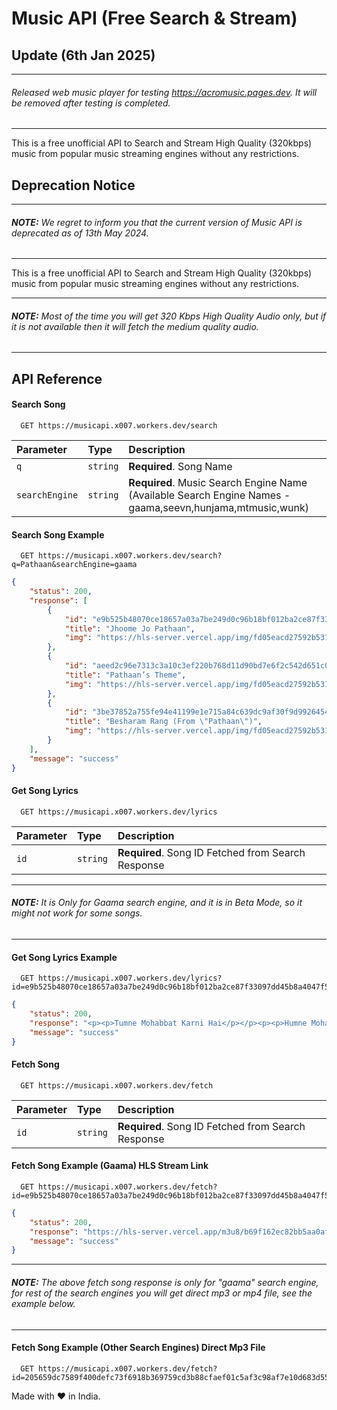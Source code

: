 
# Music API (Free Search & Stream)

## Update (6th Jan 2025)
---
###### Released web music player for testing https://acromusic.pages.dev. It will be removed after testing is completed.
 ---

This is a free unofficial API to Search and Stream High Quality (320kbps) music from popular music streaming engines without any restrictions.

## Deprecation Notice
---
###### **NOTE:** We regret to inform you that the current version of Music API is deprecated as of 13th May 2024.
 ---

This is a free unofficial API to Search and Stream High Quality (320kbps) music from popular music streaming engines without any restrictions.

---
###### **NOTE:** Most of the time you will get 320 Kbps High Quality Audio only, but if it is not available then it will fetch the medium quality audio.
 ---
## API Reference

#### Search Song

```
  GET https://musicapi.x007.workers.dev/search
```

| Parameter | Type     | Description                |
| :-------- | :------- | :------------------------- |
| `q` | `string` | **Required**. Song Name |
| `searchEngine` | `string` | **Required**. Music Search Engine Name (Available Search Engine Names - gaama,seevn,hunjama,mtmusic,wunk) |

#### Search Song Example

```
  GET https://musicapi.x007.workers.dev/search?q=Pathaan&searchEngine=gaama
```

```json
{
    "status": 200,
    "response": [
        {
            "id": "e9b525b48070ce18657a03a7be249d0c96b18bf012ba2ce87f33097dd45b8a4047f5b7c16dd94923040fbb5b4d83ee46",
            "title": "Jhoome Jo Pathaan",
            "img": "https://hls-server.vercel.app/img/fd05eacd27592b53153fc715257ddf3fe71a60eb063e4975190df148dafd38e0c5b1d1fc5e9e1a8d78a0e601e775b2780e561e59a61f94b20e0ef4e599f7da999c57233ac8921a96cba8b23d52be0344"
        },
        {
            "id": "aeed2c96e7313c3a10c3ef220b768d11d90bd7e6f2c542d651c07d2ac205e08634290fd2c4b90bc221775bed81b9f037",
            "title": "Pathaan’s Theme",
            "img": "https://hls-server.vercel.app/img/fd05eacd27592b53153fc715257ddf3fe71a60eb063e4975190df148dafd38e0c5b1d1fc5e9e1a8d78a0e601e775b2780e561e59a61f94b20e0ef4e599f7da999c57233ac8921a96cba8b23d52be0344"
        },
        {
            "id": "3be37852a755fe94e41199e1e715a84c639dc9af30f9d992645418cd00d746061493acc356e1b8ac2d28fee430844602",
            "title": "Besharam Rang (From \"Pathaan\")",
            "img": "https://hls-server.vercel.app/img/fd05eacd27592b53153fc715257ddf3fe71a60eb063e4975190df148dafd38e0667da290b1493560f4e7a5233872210b4a53693dc9102a43df4e5cfdc7112d85cc34ebac5af4de99d58c36fcad6618fb"
        }
    ],
    "message": "success"
}
```

#### Get Song Lyrics

```
  GET https://musicapi.x007.workers.dev/lyrics
```

| Parameter | Type     | Description                       |
| :-------- | :------- | :-------------------------------- |
| `id`      | `string` | **Required**. Song ID Fetched from Search Response |

---
###### **NOTE:** It is Only for Gaama search engine, and it is in Beta Mode, so it might not work for some songs.
 ---

#### Get Song Lyrics Example

```
  GET https://musicapi.x007.workers.dev/lyrics?id=e9b525b48070ce18657a03a7be249d0c96b18bf012ba2ce87f33097dd45b8a4047f5b7c16dd94923040fbb5b4d83ee46
```

```json
{
    "status": 200,
    "response": "<p><p>Tumne Mohabbat Karni Hai</p></p><p><p>Humne Mohabbat Ki Hai</p></p><p>......",
    "message": "success"
}
```

#### Fetch Song

```
  GET https://musicapi.x007.workers.dev/fetch
```

| Parameter | Type     | Description                       |
| :-------- | :------- | :-------------------------------- |
| `id`      | `string` | **Required**. Song ID Fetched from Search Response |


#### Fetch Song Example (Gaama) HLS Stream Link

```
  GET https://musicapi.x007.workers.dev/fetch?id=e9b525b48070ce18657a03a7be249d0c96b18bf012ba2ce87f33097dd45b8a4047f5b7c16dd94923040fbb5b4d83ee46
```

```json
{
	"status": 200,
	"response": "https://hls-server.vercel.app/m3u8/b69f162ec82bb5aa0af24fdbf77f852c646e2449cc5ef9554bf8eae5fdadf1d2a4ea93fa79729f371497772084cd5e9709affc42e1aeecc20d5ad222aa959e2ffa1398416ca6e3a6759275db98b69daddb552107c43d67f8534aef763ce0624a8f42f6963263dc4f76d1497b24af27d507d659a636f96f97f735f1f0f7c78f86c38f419136f0c60ec738490aa0bc5d41b1fed91856472b4834f894d7b6f0d41cf68eb09f0178d1ffe78ebfd9fa21d04a0ea75a269798fa747f55699f7b881059.m3u8",
	"message": "success"
}
```

---
###### **NOTE:** The above fetch song response is only for "gaama" search engine, for rest of the search engines you will get direct mp3 or mp4 file, see the example below.
 ---

#### Fetch Song Example (Other Search Engines) Direct Mp3 File

```
  GET https://musicapi.x007.workers.dev/fetch?id=205659dc7589f400defc73f6918b369759cd3b88cfaef01c5af3c98af7e10d683d55756d7191f1217deea14ee68a618ca8aba082073c68e1b8bef0b3aa416375
```

Made with ❤️ in India.
